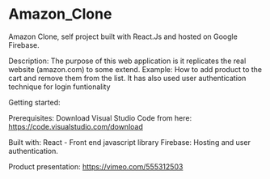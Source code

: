 # Amazon_Clone
Amazon Clone, self project built with React.Js and hosted on Google Firebase.

Description: 
The purpose of this web application is it replicates the real website (amazon.com) to some extend. Example: How to add product to the cart and remove them from the list. It has also used user
authentication technique for login funtionality


Getting started:

Prerequisites:
Download Visual Studio Code from here:  https://code.visualstudio.com/download

Built with: 
React - Front end javascript library
Firebase: Hosting and user authentication.

Product presentation: https://vimeo.com/555312503
